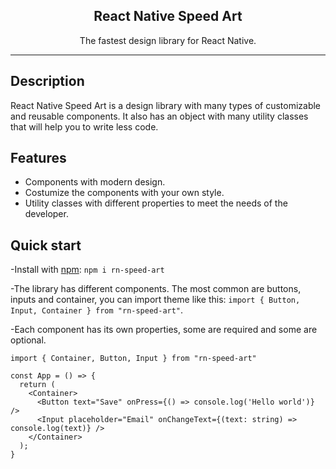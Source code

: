<h2 align="center">React Native Speed Art</h2>
<p align="center">
The fastest design library for React Native.
</p>

---

## Description

React Native Speed Art is a design library with many types of customizable and reusable components. It also has an object with many utility classes that will help you to write less code.

## Features

- Components with modern design.
- Costumize the components with your own style.
- Utility classes with different properties to meet the needs of the developer.

## Quick start

-Install with [npm](https://www.npmjs.com/): `npm i rn-speed-art`

-The library has different components. The most common are buttons, inputs and container, you can import theme like this: `import { Button, Input, Container } from "rn-speed-art"`.

-Each component has its own properties, some are required and some are optional.

```
import { Container, Button, Input } from "rn-speed-art"

const App = () => {
  return (
    <Container>
	  <Button text="Save" onPress={() => console.log('Hello world')} />
	  <Input placeholder="Email" onChangeText={(text: string) => console.log(text)} />
	</Container>
  );
}
```
